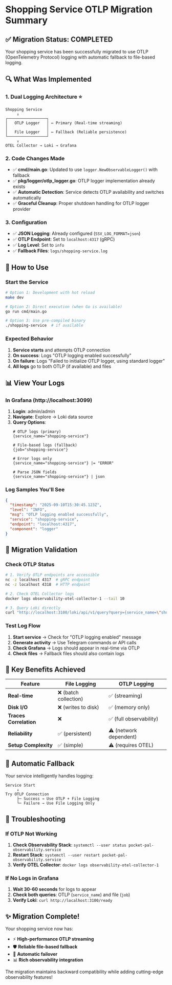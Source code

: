 # Shopping Service OTLP Migration Summary

## ✅ Migration Status: COMPLETED

Your shopping service has been successfully migrated to use OTLP (OpenTelemetry Protocol) logging with automatic fallback to file-based logging.

## 🔍 What Was Implemented

### 1. **Dual Logging Architecture** ⭐
```
Shopping Service
     ↓
┌─────────────────┐
│   OTLP Logger   │ ← Primary (Real-time streaming)
│                 │
│   File Logger   │ ← Fallback (Reliable persistence)
└─────────────────┘
     ↓
OTEL Collector → Loki → Grafana
```

### 2. **Code Changes Made**
- ✅ **cmd/main.go**: Updated to use `logger.NewObservableLogger()` with fallback
- ✅ **pkg/logger/otlp_logger.go**: OTLP logger implementation already exists
- ✅ **Automatic Detection**: Service detects OTLP availability and switches automatically
- ✅ **Graceful Cleanup**: Proper shutdown handling for OTLP logger provider

### 3. **Configuration**
- ✅ **JSON Logging**: Already configured (`SSV_LOG_FORMAT=json`)
- ✅ **OTLP Endpoint**: Set to `localhost:4317` (gRPC)
- ✅ **Log Level**: Set to `info`
- ✅ **Fallback Files**: `logs/shopping-service.log`

## 🚀 How to Use

### Start the Service
```bash
# Option 1: Development with hot reload
make dev

# Option 2: Direct execution (when Go is available)
go run cmd/main.go

# Option 3: Use pre-compiled binary
./shopping-service  # if available
```

### Expected Behavior
1. **Service starts** and attempts OTLP connection
2. **On success**: Logs "OTLP logging enabled successfully"
3. **On failure**: Logs "Failed to initialize OTLP logger, using standard logger"
4. **All logs** go to both OTLP (if available) and files

## 📊 View Your Logs

### In Grafana (http://localhost:3099)
1. **Login**: admin/admin
2. **Navigate**: Explore → Loki data source
3. **Query Options**:
   ```
   # OTLP logs (primary)
   {service_name="shopping-service"}
   
   # File-based logs (fallback)
   {job="shopping-service"}
   
   # Error logs only
   {service_name="shopping-service"} |= "ERROR"
   
   # Parse JSON fields
   {service_name="shopping-service"} | json
   ```

### Log Samples You'll See
```json
{
  "timestamp": "2025-09-10T15:30:45.123Z",
  "level": "INFO", 
  "msg": "OTLP logging enabled successfully",
  "service": "shopping-service",
  "endpoint": "localhost:4317",
  "component": "logger"
}
```

## 🔧 Migration Validation

### Check OTLP Status
```bash
# 1. Verify OTLP endpoints are accessible
nc -z localhost 4317  # gRPC endpoint
nc -z localhost 4318  # HTTP endpoint

# 2. Check OTEL Collector logs
docker logs observability-otel-collector-1 --tail 10

# 3. Query Loki directly
curl "http://localhost:3100/loki/api/v1/query?query={service_name=\"shopping-service\"}"
```

### Test Log Flow
1. **Start service** → Check for "OTLP logging enabled" message
2. **Generate activity** → Use Telegram commands or API calls
3. **Check Grafana** → Logs should appear in real-time via OTLP
4. **Check files** → Fallback files should also contain logs

## 🎯 Key Benefits Achieved

| Feature | File Logging | OTLP Logging |
|---------|-------------|-------------|
| **Real-time** | ❌ (batch collection) | ✅ (streaming) |
| **Disk I/O** | ❌ (writes to disk) | ✅ (memory only) |
| **Traces Correlation** | ❌ | ✅ (full observability) |
| **Reliability** | ✅ (persistent) | ⚠️ (network dependent) |
| **Setup Complexity** | ✅ (simple) | ⚠️ (requires OTEL) |

## 🔄 Automatic Fallback

Your service intelligently handles logging:

```
Service Start
     ↓
Try OTLP Connection
     ├─ Success → Use OTLP + File Logging
     └─ Failure → Use File Logging Only
```

## 🐛 Troubleshooting

### If OTLP Not Working
1. **Check Observability Stack**: `systemctl --user status pocket-pal-observability.service`
2. **Restart Stack**: `systemctl --user restart pocket-pal-observability.service`
3. **Verify OTEL Collector**: `docker logs observability-otel-collector-1`

### If No Logs in Grafana
1. **Wait 30-60 seconds** for logs to appear
2. **Check both queries**: OTLP (`service_name`) and file (`job`)
3. **Verify Loki**: `curl http://localhost:3100/ready`

## ✨ Migration Complete!

Your shopping service now has:
- ⚡ **High-performance OTLP streaming**
- 🛡️ **Reliable file-based fallback** 
- 🔗 **Automatic failover**
- 📊 **Rich observability integration**

The migration maintains backward compatibility while adding cutting-edge observability features!